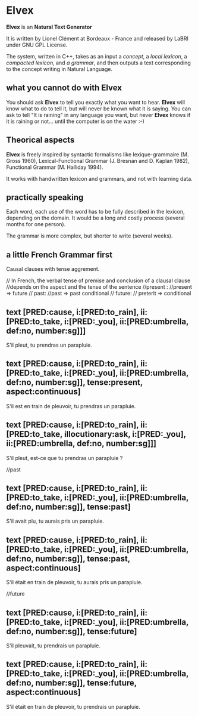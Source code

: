 Elvex
=====

**Elvex** is an **Natural Text Generator**

It is written by Lionel Clément at Bordeaux - France and released by LaBRI under GNU GPL License.

The system, written in C++, takes as an input a *concept*, a *local lexicon*, a *compacted lexicon*, and *a grammar*, and then outputs a text corresponding to the concept writing in Natural Language.

what you cannot do with Elvex
-----------------------------

You should ask **Elvex** to tell you exactly what you want to hear. **Elvex** will know what to do to tell it, but will never be known what it is saying. You can ask to tell "It is raining" in any language you want, but never **Elvex** knows if it is raining or not... until the computer is on the water :-) 

Theorical aspects
-----------------

**Elvex** is freely inspired by syntactic formalisms like lexique-grammaire (M. Gross 1960), Lexical-Functional Grammar (J. Bresnan and D. Kaplan 1982), Functional Grammar (M. Halliday 1994).

It works with handwritten lexicon and grammars, and not with learning data.

practically speaking
--------------------

Each word, each use of the word has to be fully described in the lexicon, depending on the domain. It would be a long and costly process (several months for one person). 

The grammar is more complex, but shorter to write (several weeks).

a little French Grammar first
-----------------------------

Causal clauses with tense aggrement.

// In French, the verbal tense of premise and conclusion of a clausal clause
//depends on the aspect and the tense of the sentence
//present : 
//present => future
// past:
//past => past conditional
// future:
// preterit => conditional

text [PRED:cause, i:[PRED:to_rain], ii:[PRED:to_take, i:[PRED:_you], ii:[PRED:umbrella, def:no, number:sg]]]
--------------------------------------------------------
S'il pleut, tu prendras un parapluie.

text [PRED:cause, i:[PRED:to_rain], ii:[PRED:to_take, i:[PRED:_you], ii:[PRED:umbrella, def:no, number:sg]], tense:present, aspect:continuous]
--------------------------------------------------------
S'il est en train de pleuvoir, tu prendras un parapluie.

text [PRED:cause, i:[PRED:to_rain], ii:[PRED:to_take, illocutionary:ask, i:[PRED:_you], ii:[PRED:umbrella, def:no, number:sg]]]
--------------------------------------------------------
S'il pleut, est-ce que tu prendras un parapluie ?

//past

text [PRED:cause, i:[PRED:to_rain], ii:[PRED:to_take, i:[PRED:_you], ii:[PRED:umbrella, def:no, number:sg]], tense:past]
--------------------------------------------------------
S'il avait plu, tu aurais pris un parapluie.

text [PRED:cause, i:[PRED:to_rain], ii:[PRED:to_take, i:[PRED:_you], ii:[PRED:umbrella, def:no, number:sg]], tense:past, aspect:continuous]
--------------------------------------------------------
S'il était en train de pleuvoir, tu aurais pris un parapluie.

//future

text [PRED:cause, i:[PRED:to_rain], ii:[PRED:to_take, i:[PRED:_you], ii:[PRED:umbrella, def:no, number:sg]], tense:future]
--------------------------------------------------------
S'il pleuvait, tu prendrais un parapluie.

text [PRED:cause, i:[PRED:to_rain], ii:[PRED:to_take, i:[PRED:_you], ii:[PRED:umbrella, def:no, number:sg]], tense:future, aspect:continuous]
--------------------------------------------------------
S'il était en train de pleuvoir, tu prendrais un parapluie.

